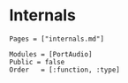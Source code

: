 # Internals

```@index
Pages = ["internals.md"]
```

```@autodocs
Modules = [PortAudio]
Public = false
Order   = [:function, :type]
```